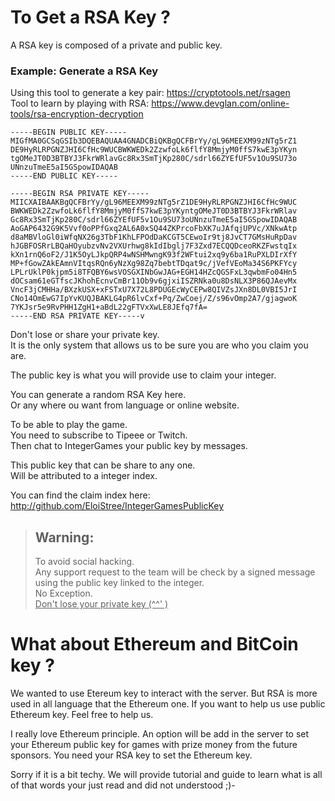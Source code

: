 # To Get a RSA Key ?

A RSA key is composed of a private and public key.

### Example: Generate a RSA Key
Using this tool to generate a key pair: https://cryptotools.net/rsagen   
Tool to learn by playing with RSA: https://www.devglan.com/online-tools/rsa-encryption-decryption  

```
-----BEGIN PUBLIC KEY-----
MIGfMA0GCSqGSIb3DQEBAQUAA4GNADCBiQKBgQCFBrYy/gL96MEEXM99zNTg5rZ1
DE9HyRLRPGNZJHI6CfHc9WUCBWKWEDk2ZzwfoLk6flfY8MmjyM0ffS7kwE3pYKyn
tgOMeJT0D3BTBYJ3FkrWRlavGc8Rx3SmTjKp280C/sdrl66ZYEfUF5v1Ou9SU73o
UNnzuTmeE5aI5GSpowIDAQAB
-----END PUBLIC KEY-----
```

```
-----BEGIN RSA PRIVATE KEY-----
MIICXAIBAAKBgQCFBrYy/gL96MEEXM99zNTg5rZ1DE9HyRLRPGNZJHI6CfHc9WUC
BWKWEDk2ZzwfoLk6flfY8MmjyM0ffS7kwE3pYKyntgOMeJT0D3BTBYJ3FkrWRlav
Gc8Rx3SmTjKp280C/sdrl66ZYEfUF5v1Ou9SU73oUNnzuTmeE5aI5GSpowIDAQAB
AoGAP6432G9K5Vvf0oPPfGxq2AL6A0xSQ44ZKPrcoFbXK7uJAfqjUPVc/XNkwAtp
d8aMBVloGl0iWfqNX26g3TbF1KhLFPOdDaKCGT5CEwoIr9tj8JvCT7GMsHuRpDav
hJGBFOSRrLBQaHOyubzvNv2VXUrhwg8kIdIbglj7F3Zxd7ECQQDceoRKZFwstqIx
kXn1rnQ6oF2/J1K5OyLJkpQRP4wNSHMwngK93f2WFtui2xq9y6ba1RuPXLDIrXfY
MP+fGowZAkEAmnVItqsRQn6yNzXg98Zq7bebtTDqat9c/jVefVEoMa34S6PKFYcy
LPLrUklP0kjpm5i8TFQBY6wsVOSGXINbGwJAG+EGH14HZcQGSFxL3qwbmFo04Hn5
dOCsam61eGTfscJKhohEcnvCmBr11Ob9v6gjxiISZRNka0u8DsNLX3P86QJAevMx
VncF3jCMHHa/BXzkUSX+xFSTxU7X72L8PDUGEcWyCEPw8QIVZsJXn8DL0VBI5JrI
CNo14OmEwG7IpYvKUQJBAKLG4pR6lvCxf+Pq/ZwCoej/Z/s96vOmp2A7/gjagwoK
7YKJsr5e9RvPHH1ZgH1+aBdL22gFTVxXwLE8JEfq7fA=
-----END RSA PRIVATE KEY-----v
```

Don't lose or share your private key.  
It is the only system that allows us to be sure you are who you claim you are.  

The public key is what you will provide use to claim your integer.  


You can generate a random RSA Key here.  
Or any where ou want from language or online website.  

To be able to play the game.   
You need to subscribe to Tipeee or Twitch.  
Then chat to IntegerGames your public key by messages.  

This public key that can be share to any one.  
Will be attributed to a integer index.  

You can find the claim index here:  
http://github.com/EloiStree/IntegerGamesPublicKey  

> ## Warning:   
> To avoid social hacking.  
> Any support request to the team will be check by a signed message using the public key linked to the integer.  
> No Exception.   
> <u>Don't lose your private key (^^' )</u>



# What about Ethereum and BitCoin key ?

We wanted to use Etereum key to interact with the server. But RSA is more used in all language that the Ethereum one. 
If you want to help us use public Ethereum key. Feel free to help us.  

I really love Ethereum principle. An option will be add in the server to set your Ethereum public key for games with prize money from the future sponsors. You need your RSA key to set the Ethereum key.

Sorry if it is a bit techy. We will provide tutorial and guide to learn what is all of that words your just read and did not understood ;)- 

